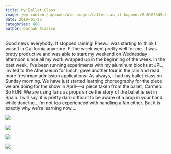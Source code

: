 ```yaml
---
title: My Ballet Class
image: /wp-content/uploads/old_images/caltech_as_it_happens/6a0105349b8251970b0128770f2e0d970c.jpg
date: 2010-01-25
categories: 668
author: Dannah Almasco
---
```


Good news everybody: It stopped raining! Phew..I was starting to think I wasn't in California anymore :P
The week went pretty well for me...I was pretty productive and was able to start my weekend on Wednesday afternoon since all my work wrapped up in the beginning of the week. In the past week, I've been running experiments with my aluminum blocks at JPL, invited to the Athenaeum for lunch, gave another tour in the rain and read more freshman admission applications. 
As always, I had my ballet class on Sunday morning. We have just started learning choreography for the piece we are doing for the show in April---a piece taken from the ballet, Carmen. So FUN! We are using fans as props since the story of the ballet is set in Spain. I will say, it is pretty darn difficult to be aware of a prop in your hand while dancing...I'm not too experienced with handling a fan either. But it is exactly why we're learning now....


![](/old_images/caltech_as_it_happens/6a0105349b8251970b0120a80c3123970b.jpg)

![](/old_images/caltech_as_it_happens/6a0105349b8251970b0120a80c39ee970b.jpg)

![](/old_images/caltech_as_it_happens/6a0105349b8251970b0120a80c3b3f970b.jpg)

![](/old_images/caltech_as_it_happens/6a0105349b8251970b0120a80c3d85970b.jpg)
